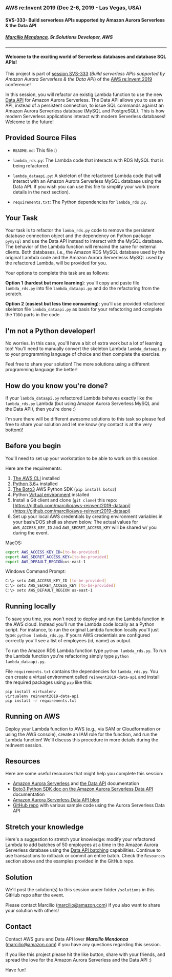 ### AWS re:Invent 2019 (Dec 2-6, 2019 - Las Vegas, USA)
#### SVS-333- Build serverless APIs supported by Amazon Aurora Serverless & the Data API
##### [Marcilio Mendonca](https://www.linkedin.com/in/marcilio/), Sr.Solutions Developer, AWS

---

#### Welcome to the exciting world of Serverless databases and database SQL APIs!

This project is part of [session SVS-333](https://www.portal.reinvent.awsevents.com/connect/sessionDetail.ww?SESSION_ID=98051&tclass=popup&csrftkn=EP5T-MDKK-9YSA-VZ2O-Y181-V0LU-K0RP-JEL6) (_Build serverless APIs supported by Amazon Aurora Serverless & the Data API_) of the [AWS re:Invent 2019](https://reinvent.awsevents.com/schedule/) conference!

In this session, you will refactor an existig Lambda function to use the new [Data API](https://docs.aws.amazon.com/AmazonRDS/latest/AuroraUserGuide/data-api.html) for Amazon Aurora Serverless. The Data API allows you to use an API, instead of a persistent connection, to issue SQL commands against an Amazon Aurora Serverless database (MySQL and PostgreSQL). This is how modern Serverless applications interact with modern Serverless databases! Welcome to the future!

## Provided Source Files

* `README.md`: This file :)

* `lambda_rds.py`: The Lambda code that interacts with RDS MySQL that is being refactored.

* `lambda_dataapi.py`: A skeleton of the refactored Lambda code that will interact with an Amazon Aurora Serverless MySQL database using the Data API. If you wish you can use this file to simplify your work (more details in the next section).

* `requirements.txt`: The Python dependencies for `lambda_rds.py`.

## Your Task

Your task is to refactor the `lamba_rds.py` code to remove the persistent database connection object and the dependency on Python package `pymysql` and use the Data API instead to interact with the MySQL database. The behavior of the Lambda function will remaind the same for external clients. Both databases, i.e., the Amazon RDS MySQL database used by the original Lambda code and the Amazon Aurora Serverlesss MySQL used by the refactored Lambda, will be provided for you.

Your options to complete this task are as follows:

**Option 1** (__hardest but more learning__): you'll copy and paste file `lambda_rds.py` into file `lambda_dataapi.py` and do the refactoring from the scratch.

**Option 2** (__easiest but less time consuming__): you'll use provided refactored skeleton file `lambda_dataapi.py` as basis for your refactoring and complete the `TODO` parts in the code.

## I'm not a Python developer!

No worries. In this case, you'll have a bit of extra work but a lot of learning too! You'll need to manually convert the skeleton Lambda `lambda_dataapi.py` to your programming language of choice and then complete the exercise.

Feel free to share your solution! The more solutions using a different programming language the better!

## How do you know you're done?

If your `lambda_dataapi.py` refactored Lambda behaves exactly like the `lambda_rds.py` Lambda (but using Amazon Aurora Serverless MySQL and the Data API), then you're done :)

I'm sure there will be different awesome solutions to this task so please feel free to share your solution and let me know (my contact is at the very bottom)!

## Before you begin

You'll need to set up your workstation to be able to work on this session.

Here are the requirements:

1. [The AWS CLI](https://aws.amazon.com/cli/) installed
2. [Python 3.6+](https://www.python.org/downloads/) installed
3. [The Boto3](https://aws.amazon.com/sdk-for-python/) AWS Python SDK (`pip install boto3`)
4. Python [Virtual environment](https://virtualenv.pypa.io/en/stable/installation/) installed
5. Install a Git client and clone (`git clone`) this repo: [https://github.com/marcilio/aws-reinvent2019-dataapi](https://github.com/marcilio/aws-reinvent2019-dataapi)
6. Set up your local AWS credentials by creating environment variables in your bash/DOS shell as shown below. The actual values for `AWS_ACCESS_KEY_ID` and `AWS_SECRET_ACCESS_KEY` will be shared w/ you during the event.

MacOS:

```bash
export AWS_ACCESS_KEY_ID=[to-be-provided]
export AWS_SECRET_ACCESS_KEY=[to-be-provided]
export AWS_DEFAULT_REGION=us-east-1
```

Windows Command Prompt:

```bash
C:\> setx AWS_ACCESS_KEY_ID [to-be-provided]
C:\> setx AWS_SECRET_ACCESS_KEY [to-be-provided]
C:\> setx AWS_DEFAULT_REGION us-east-1
```

## Running locally

To save you time, you won't need to deploy and run the Lambda function in the AWS cloud. Instead you'll run the Lambda code locally as a Python script. For instance, to run the original
Lambda function locally you'll just type: `python lambda_rds.py`. If yours AWS credentials are configured correctly you'll see a list of employees (id, name) as output.

To run the Amazon RDS Lambda function type `python lambda_rds.py`.
To run the Lambda function you're refactoring simply type `python lambda_dataapi.py`.

File `requirements.txt` contains the dependencies for `lambda_rds.py`. You can create a virtual environment called `reinvent2019-data-api` and install the required packages using `pip` like this:

```
pip install virtualenv
virtualenv reinvent2019-data-api
pip install -r requirements.txt
```

## Running on AWS

Deploy your Lambda function to AWS (e.g., via SAM or Cloudformation or using the AWS console), create an IAM role for the function, and run the Lambda function! We'll discuss this procedure in more details during the re:Invent session.

## Resources

Here are some useful resources that might help you complete this session:

* [Amazon Aurora Serverless](https://docs.aws.amazon.com/AmazonRDS/latest/AuroraUserGuide/aurora-serverless.how-it-works.html) and [the Data API](https://docs.aws.amazon.com/AmazonRDS/latest/AuroraUserGuide/data-api.html) documentation
* [Boto3 Python SDK doc on the Amazon Aurora Serverless Data API](https://boto3.amazonaws.com/v1/documentation/api/latest/reference/services/rds-data.html) documentation
* [Amazon Aurora Serverless Data API blog](https://aws.amazon.com/blogs/database/using-the-data-api-to-interact-with-an-amazon-aurora-serverless-mysql-database/)
* [GitHub repo](https://github.com/aws-samples/aws-aurora-serverless-data-api-sam/blob/master/examples/dataapi_examples.py) with various sample code using the Aurora Serverless Data API

## Stretch your knowledge

Here's a suggestion to stretch your knowledge: modify your refactored Lambda to add batches of 50 employees at a time in the Amazon Aurora Serverless database using the [Data API batching](https://boto3.amazonaws.com/v1/documentation/api/latest/reference/services/rds-data.html#RDSDataService.Client.batch_execute_statement) capabilities. Continue to use transactions to rollback or commit an entire batch. Check the `Resources` section above and the examples provided in the GitHub repo.

## Solution

We'll post the solution(s) to this session under folder `/solutions` in this GitHub repo after the event.

Please contact Marcilio (marcilio@amazon.com) if you also want to share your solution with others!

## Contact

Contact AWS guru and Data API lover ___Marcilio Mendonca___ (marcilio@amazon.com) if you have any questions regarding this session.

If you like this project please hit the like button, share with your friends, and spread the love for the Amazon Aurora Serverless and the Data API :)

Have fun!
